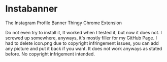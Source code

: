 # Instabanner
The Instagram Profile Banner Thingy Chrome Extension

Do not even try to install it, It worked when I tested it, but now it does not. I screwed up somewhere, anyways, it's mostly filler for my GitHub Page.
I had to delete icon.png due to copyright infringement issues, you can add any picture and put it back if you want. It does not work anyways as stated before.
No copyright infrigement intended.
